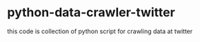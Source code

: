 # python-data-crawler-twitter
this code is collection of python script for crawling data at twitter

